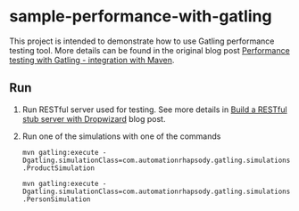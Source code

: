 # sample-performance-with-gatling #
This project is intended to demonstrate how to use Gatling performance testing tool.
More details can be found in the original blog post <a href="http://automationrhapsody.com/performance-testing-with-gatling-integration-with-maven/">Performance testing with Gatling - integration with Maven</a>.

## Run ##
1. Run RESTful server used for testing. See more details in <a href="http://automationrhapsody.com/build-a-rest-stub-server-with-dropwizard/">Build a RESTful stub server with Dropwizard</a> blog post.
2. Run one of the simulations with one of the commands

	`mvn gatling:execute -Dgatling.simulationClass=com.automationrhapsody.gatling.simulations.ProductSimulation`

	`mvn gatling:execute -Dgatling.simulationClass=com.automationrhapsody.gatling.simulations.PersonSimulation`
